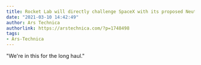 ```yaml
---
title: Rocket Lab will directly challenge SpaceX with its proposed Neutron launcher
date: "2021-03-10 14:42:49"
author: Ars Technica
authorlink: https://arstechnica.com/?p=1748498
tags:
- Ars-Technica
---
```

"We're in this for the long haul."